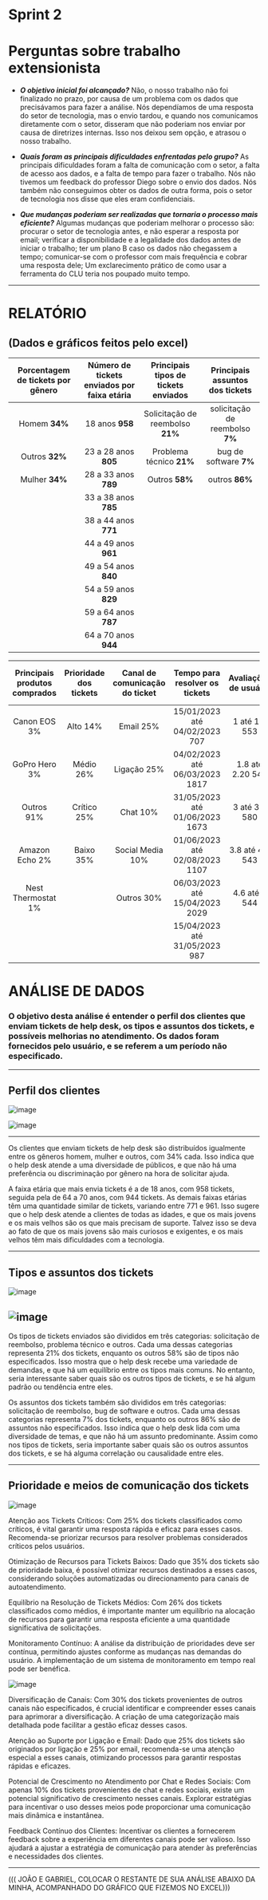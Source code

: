 # Sprint 2

# Perguntas sobre trabalho extensionista

- ***O objetivo inicial foi alcançado?*** Não, o nosso trabalho não foi finalizado no prazo, por causa de um problema com os dados que precisávamos para fazer a análise. Nós dependíamos de uma resposta do setor de tecnologia, mas o envio tardou, e quando nos comunicamos diretamente com o setor, disseram que não poderiam nos enviar por causa de diretrizes internas. Isso nos deixou sem opção, e atrasou o nosso trabalho.
  
- ***Quais foram as principais dificuldades enfrentadas pelo grupo?*** As principais dificuldades foram a falta de comunicação com o setor, a falta de acesso aos dados, e a falta de tempo para fazer o trabalho. Nós não tivemos um feedback do professor Diego sobre o envio dos dados. Nós também não conseguimos obter os dados de outra forma, pois o setor de tecnologia nos disse que eles eram confidenciais.

- ***Que mudanças poderiam ser realizadas que tornaria o processo mais eficiente?*** Algumas mudanças que poderiam melhorar o processo são: procurar o setor de tecnologia antes, e não esperar a resposta por email; verificar a disponibilidade e a legalidade dos dados antes de iniciar o trabalho; ter um plano B caso os dados não chegassem a tempo; comunicar-se com o professor com mais frequência e cobrar uma resposta dele; Um exclarecimento prático de como usar a ferramenta do CLU teria nos poupado muito tempo.

----

# RELATÓRIO 

## (Dados e gráficos feitos pelo excel)

| Porcentagem de tickets por gênero | Número de tickets enviados por faixa etária | Principais tipos de tickets enviados | Principais assuntos dos tickets |
|:---------------------------------:|:----------------------------------------:|:----------------------------------:|:------------------------------:|
| Homem    **34%**                      | 18 anos    **958**                           | Solicitação de reembolso    **21%**    | solicitação de reembolso **7%**   |
| Outros    **32%**                      | 23 a 28 anos    **805**                      | Problema técnico    **21%**            | bug de software **7%**            |
| Mulher    **34%**                      | 28 a 33 anos    **789**                      | Outros    **58%**                      | outros **86%**                     |
|                                   | 33 a 38 anos    **785**                      |                                    |                               |
|                                   | 38 a 44 anos    **771**                      |                                    |                               |
|                                   | 44 a 49 anos    **961**                      |                                    |                               |
|                                   | 49 a 54 anos    **840**                      |                                    |                               |
|                                   | 54 a 59 anos    **829**                      |                                    |                               |
|                                   | 59 a 64 anos    **787**                      |                                    |                               |
|                                   | 64 a 70 anos    **944**                      |                                    |                               |

| Principais produtos comprados | Prioridade dos tickets | Canal de comunicação do ticket | Tempo para resolver os tickets | Avaliações de usuário | Primeira resposta para o ticket |
|:----------------------------:|:----------------------:|:------------------------------:|:------------------------------:|:---------------------:|:-------------------------------:|
| Canon EOS    3%          | Alto    14%        | Email    25%               | 15/01/2023 até 04/02/2023    707 | 1 até 1.4    553  | 15/01/2023 até 04/02/2023    292 |
| GoPro Hero   3%          | Médio   26%        | Ligação  25%               | 04/02/2023 até 06/03/2023    1817 | 1.8 até 2.20 549  | 04/02/2023 até 06/03/2023    645 |
| Outros       91%         | Crítico 25%        | Chat     10%               | 31/05/2023 até 01/06/2023    1673 | 3 até 3.4    580  | 31/05/2023 até 01/06/2023    635 |
| Amazon Echo  2%          | Baixo   35%        | Social Media 10%           | 01/06/2023 até 02/08/2023    1107 | 3.8 até 4.2  543  | 01/06/2023 até 02/08/2023    617 |
| Nest Thermostat 1%       |                       | Outros   30%               | 06/03/2023 até 15/04/2023    2029 | 4.6 até 5    544  | 06/03/2023 até 15/04/2023    633 |
|                             |                       |                                | 15/04/2023 até 31/05/2023    987  |                      | 15/04/2023 até 31/05/2023    601 |
# ANÁLISE DE DADOS

### O objetivo desta análise é entender o perfil dos clientes que enviam tickets de help desk, os tipos e assuntos dos tickets, e possíveis melhorias no atendimento. Os dados foram fornecidos pelo usuário, e se referem a um período não especificado.

----

## Perfil dos clientes

![image](https://github.com/ICEI-PUC-Minas-PPC-CC/ppc-cc-2023-2-ment2-noite-taskscheduleimg/assets/84383220/3189d40b-8b9c-4868-8b57-b6cf401e7e3d)

![image](https://github.com/ICEI-PUC-Minas-PPC-CC/ppc-cc-2023-2-ment2-noite-taskscheduleimg/assets/84383220/5bb82afb-abc7-4369-9fac-d8d9d9107c24)

-----


Os clientes que enviam tickets de help desk são distribuídos igualmente entre os gêneros homem, mulher e outros, com 34% cada. Isso indica que o help desk atende a uma diversidade de públicos, e que não há uma preferência ou discriminação por gênero na hora de solicitar ajuda.

A faixa etária que mais envia tickets é a de 18 anos, com 958 tickets, seguida pela de 64 a 70 anos, com 944 tickets. As demais faixas etárias têm uma quantidade similar de tickets, variando entre 771 e 961. Isso sugere que o help desk atende a clientes de todas as idades, e que os mais jovens e os mais velhos são os que mais precisam de suporte. Talvez isso se deva ao fato de que os mais jovens são mais curiosos e exigentes, e os mais velhos têm mais dificuldades com a tecnologia.

-----
## Tipos e assuntos dos tickets
![image](https://github.com/ICEI-PUC-Minas-PPC-CC/ppc-cc-2023-2-ment2-noite-taskscheduleimg/assets/143455854/c74c9529-38ab-4c43-813b-6533cb2f3970)

![image](https://github.com/ICEI-PUC-Minas-PPC-CC/ppc-cc-2023-2-ment2-noite-taskscheduleimg/assets/143455854/e07e739c-76f7-42e8-86f7-29dad9ad0ed1)
-----
Os tipos de tickets enviados são divididos em três categorias: solicitação de reembolso, problema técnico e outros. Cada uma dessas categorias representa 21% dos tickets, enquanto os outros 58% são de tipos não especificados. Isso mostra que o help desk recebe uma variedade de demandas, e que há um equilíbrio entre os tipos mais comuns. No entanto, seria interessante saber quais são os outros tipos de tickets, e se há algum padrão ou tendência entre eles.

Os assuntos dos tickets também são divididos em três categorias: solicitação de reembolso, bug de software e outros. Cada uma dessas categorias representa 7% dos tickets, enquanto os outros 86% são de assuntos não especificados. Isso indica que o help desk lida com uma diversidade de temas, e que não há um assunto predominante. Assim como nos tipos de tickets, seria importante saber quais são os outros assuntos dos tickets, e se há alguma correlação ou causalidade entre eles.

-----
## Prioridade e meios de comunicação dos tickets

![image](https://github.com/ICEI-PUC-Minas-PPC-CC/ppc-cc-2023-2-ment2-noite-taskscheduleimg/blob/main/docs/img/Screenshot_2023-11-26_180435.png)

Atenção aos Tickets Críticos:
Com 25% dos tickets classificados como críticos, é vital garantir uma resposta rápida e eficaz para esses casos. Recomenda-se priorizar recursos para resolver problemas considerados críticos pelos usuários.

Otimização de Recursos para Tickets Baixos:
Dado que 35% dos tickets são de prioridade baixa, é possível otimizar recursos destinados a esses casos, considerando soluções automatizadas ou direcionamento para canais de autoatendimento.

Equilíbrio na Resolução de Tickets Médios:
Com 26% dos tickets classificados como médios, é importante manter um equilíbrio na alocação de recursos para garantir uma resposta eficiente a uma quantidade significativa de solicitações.

Monitoramento Contínuo:
A análise da distribuição de prioridades deve ser contínua, permitindo ajustes conforme as mudanças nas demandas do usuário. A implementação de um sistema de monitoramento em tempo real pode ser benéfica.

![image](https://github.com/ICEI-PUC-Minas-PPC-CC/ppc-cc-2023-2-ment2-noite-taskscheduleimg/blob/main/docs/img/Screenshot_2023-11-26_180442.png)

Diversificação de Canais:
Com 30% dos tickets provenientes de outros canais não especificados, é crucial identificar e compreender esses canais para aprimorar a diversificação. A criação de uma categorização mais detalhada pode facilitar a gestão eficaz desses casos.

Atenção ao Suporte por Ligação e Email:
Dado que 25% dos tickets são originados por ligação e 25% por email, recomenda-se uma atenção especial a esses canais, otimizando processos para garantir respostas rápidas e eficazes.

Potencial de Crescimento no Atendimento por Chat e Redes Sociais:
Com apenas 10% dos tickets provenientes de chat e redes sociais, existe um potencial significativo de crescimento nesses canais. Explorar estratégias para incentivar o uso desses meios pode proporcionar uma comunicação mais dinâmica e instantânea.

Feedback Contínuo dos Clientes:
Incentivar os clientes a fornecerem feedback sobre a experiência em diferentes canais pode ser valioso. Isso ajudará a ajustar a estratégia de comunicação para atender às preferências e necessidades dos clientes.

-----

((( JOÃO E GABRIEL, COLOCAR O RESTANTE DE SUA ANÁLISE ABAIXO DA MINHA, ACOMPANHADO DO GRÁFICO QUE FIZEMOS NO EXCEL)))






